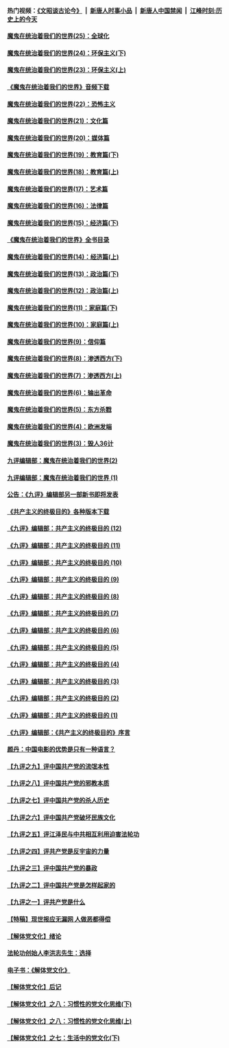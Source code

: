 #### 热门视频：[《文昭谈古论今》](https://github.com/gfw-breaker/wenzhao/blob/master/README.md?t=11091533) &nbsp;|&nbsp; [新唐人时事小品](https://github.com/gfw-breaker/ntdtv-comedy/blob/master/README.md?t=11091533) &nbsp;|&nbsp; [新唐人中国禁闻](https://github.com/gfw-breaker/ntdtv-news/blob/master/README.md?t=11091533) &nbsp;|&nbsp; [江峰时刻:历史上的今天](https://github.com/gfw-breaker/today-in-history/blob/master/README.md?t=11091533) 

#### [魔鬼在统治着我们的世界(25)：全球化](../pages/nsc422/n10788205.md?t=11091533) 

#### [魔鬼在统治着我们的世界(24)：环保主义(下)](../pages/nsc422/n10695307.md?t=11091533) 

#### [魔鬼在统治着我们的世界(23)：环保主义(上)](../pages/nsc422/n10688613.md?t=11091533) 

#### [《魔鬼在统治着我们的世界》音频下载](../pages/nsc422/n10635553.md?t=11091533) 

#### [魔鬼在统治着我们的世界(22)：恐怖主义](../pages/nsc422/n10614727.md?t=11091533) 

#### [魔鬼在统治着我们的世界(21)：文化篇](../pages/nsc422/n10597706.md?t=11091533) 

#### [魔鬼在统治着我们的世界(20)：媒体篇](../pages/nsc422/n10586579.md?t=11091533) 

#### [魔鬼在统治着我们的世界(19)：教育篇(下)](../pages/nsc422/n10564808.md?t=11091533) 

#### [魔鬼在统治着我们的世界(18)：教育篇(上)](../pages/nsc422/n10526970.md?t=11091533) 

#### [魔鬼在统治着我们的世界(17)：艺术篇](../pages/nsc422/n10499093.md?t=11091533) 

#### [魔鬼在统治着我们的世界(16)：法律篇](../pages/nsc422/n10485969.md?t=11091533) 

#### [魔鬼在统治着我们的世界(15)：经济篇(下)](../pages/nsc422/n10469975.md?t=11091533) 

#### [《魔鬼在统治着我们的世界》全书目录](../pages/nsc422/n10464261.md?t=11091533) 

#### [魔鬼在统治着我们的世界(14)：经济篇(上)](../pages/nsc422/n10457370.md?t=11091533) 

#### [魔鬼在统治着我们的世界(13)：政治篇(下)](../pages/nsc422/n10448270.md?t=11091533) 

#### [魔鬼在统治着我们的世界(12)：政治篇(上)](../pages/nsc422/n10444576.md?t=11091533) 

#### [魔鬼在统治着我们的世界(11)：家庭篇(下)](../pages/nsc422/n10440961.md?t=11091533) 

#### [魔鬼在统治着我们的世界(10)：家庭篇(上)](../pages/nsc422/n10435448.md?t=11091533) 

#### [魔鬼在统治着我们的世界(9)：信仰篇](../pages/nsc422/n10432159.md?t=11091533) 

#### [魔鬼在统治着我们的世界(8)：渗透西方(下)](../pages/nsc422/n10429603.md?t=11091533) 

#### [魔鬼在统治着我们的世界(7)：渗透西方(上)](../pages/nsc422/n10426013.md?t=11091533) 

#### [魔鬼在统治着我们的世界(6)：输出革命](../pages/nsc422/n10421536.md?t=11091533) 

#### [魔鬼在统治着我们的世界(5)：东方杀戮](../pages/nsc422/n10417707.md?t=11091533) 

#### [魔鬼在统治着我们的世界(4)：欧洲发端](../pages/nsc422/n10414890.md?t=11091533) 

#### [魔鬼在统治着我们的世界(3)：毁人36计](../pages/nsc422/n10411583.md?t=11091533) 

#### [九评编辑部：魔鬼在统治着我们的世界(2)](../pages/nsc422/n10410036.md?t=11091533) 

#### [九评编辑部：魔鬼在统治着我们的世界 (1)](../pages/nsc422/n10406825.md?t=11091533) 

#### [公告：《九评》编辑部另一部新书即将发表](../pages/nsc422/n10405104.md?t=11091533) 

#### [《共产主义的终极目的》各种版本下载](../pages/nsc422/n10022138.md?t=11091533) 

#### [《九评》编辑部：共产主义的终极目的 (12)](../pages/nsc422/n9933272.md?t=11091533) 

#### [《九评》编辑部：共产主义的终极目的 (11)](../pages/nsc422/n9924973.md?t=11091533) 

#### [《九评》编辑部：共产主义的终极目的 (10)](../pages/nsc422/n9920883.md?t=11091533) 

#### [《九评》编辑部：共产主义的终极目的 (9)](../pages/nsc422/n9916363.md?t=11091533) 

#### [《九评》编辑部：共产主义的终极目的 (8)](../pages/nsc422/n9912488.md?t=11091533) 

#### [《九评》编辑部：共产主义的终极目的 (7)](../pages/nsc422/n9901176.md?t=11091533) 

#### [《九评》编辑部：共产主义的终极目的 (6)](../pages/nsc422/n9899359.md?t=11091533) 

#### [《九评》编辑部：共产主义的终极目的 (5)](../pages/nsc422/n9893174.md?t=11091533) 

#### [《九评》编辑部：共产主义的终极目的 (4)](../pages/nsc422/n9891246.md?t=11091533) 

#### [《九评》编辑部：共产主义的终极目的 (3)](../pages/nsc422/n9879879.md?t=11091533) 

#### [《九评》编辑部：共产主义的终极目的 (2)](../pages/nsc422/n9876205.md?t=11091533) 

#### [《九评》编辑部：共产主义的终极目的 (1)](../pages/nsc422/n9865857.md?t=11091533) 

#### [《九评》编辑部：《共产主义的终极目的》序言](../pages/nsc422/n9862666.md?t=11091533) 

#### [颜丹：中国电影的优势是只有一种语言？](../pages/nsc422/n9583062.md?t=11091533) 

#### [【九评之九】评中国共产党的流氓本性](../pages/nsc422/n737542.md?t=11091533) 

#### [【九评之八】评中国共产党的邪教本质](../pages/nsc422/n735942.md?t=11091533) 

#### [【九评之七】评中国共产党的杀人历史](../pages/nsc422/n733806.md?t=11091533) 

#### [【九评之六】评中国共产党破坏民族文化](../pages/nsc422/n731667.md?t=11091533) 

#### [【九评之五】评江泽民与中共相互利用迫害法轮功](../pages/nsc422/n730058.md?t=11091533) 

#### [【九评之四】评共产党是反宇宙的力量](../pages/nsc422/n727814.md?t=11091533) 

#### [【九评之三】评中国共产党的暴政](../pages/nsc422/n725597.md?t=11091533) 

#### [【九评之二】评中国共产党是怎样起家的](../pages/nsc422/n723946.md?t=11091533) 

#### [【九评之一】评共产党是什么](../pages/nsc422/n722529.md?t=11091533) 

#### [【特稿】现世报应无漏网 人做恶都得偿](../pages/nsc422/n4215167.md?t=11091533) 

#### [【解体党文化】绪论](../pages/nsc422/n1449356.md?t=11091533) 

#### [法轮功创始人李洪志先生：选择](../pages/nsc422/n3580738.md?t=11091533) 

#### [电子书：《解体党文化》](../pages/nsc422/n1573484.md?t=11091533) 

#### [【解体党文化】后记](../pages/nsc422/n1531999.md?t=11091533) 

#### [【解体党文化】之八：习惯性的党文化思维(下)](../pages/nsc422/n1526477.md?t=11091533) 

#### [【解体党文化】之八：习惯性的党文化思维(上)](../pages/nsc422/n1520631.md?t=11091533) 

#### [【解体党文化】之七：生活中的党文化(下)](../pages/nsc422/n1513446.md?t=11091533) 

